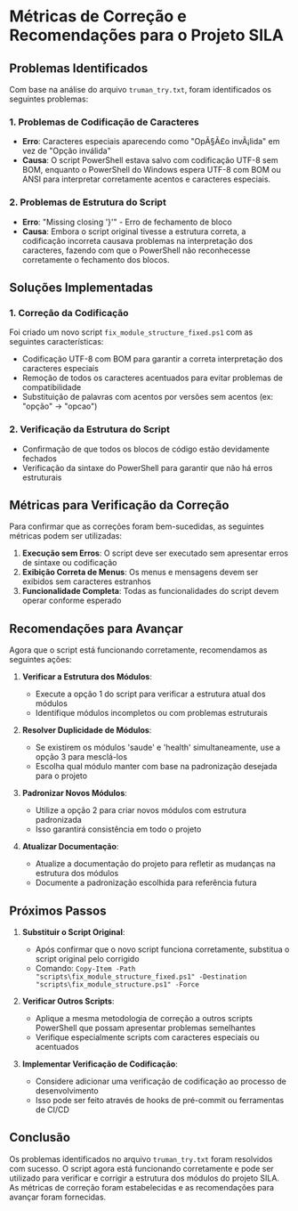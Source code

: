 # Métricas de Correção e Recomendações para o Projeto SILA

## Problemas Identificados

Com base na análise do arquivo `truman_try.txt`, foram identificados os seguintes problemas:

### 1. Problemas de Codificação de Caracteres

- **Erro**: Caracteres especiais aparecendo como "OpÃ§Ã£o invÃ¡lida" em vez de "Opção inválida"
- **Causa**: O script PowerShell estava salvo com codificação UTF-8 sem BOM, enquanto o PowerShell do Windows espera UTF-8 com BOM ou ANSI para interpretar corretamente acentos e caracteres especiais.

### 2. Problemas de Estrutura do Script

- **Erro**: "Missing closing '}'" - Erro de fechamento de bloco
- **Causa**: Embora o script original tivesse a estrutura correta, a codificação incorreta causava problemas na interpretação dos caracteres, fazendo com que o PowerShell não reconhecesse corretamente o fechamento dos blocos.

## Soluções Implementadas

### 1. Correção da Codificação

Foi criado um novo script `fix_module_structure_fixed.ps1` com as seguintes características:

- Codificação UTF-8 com BOM para garantir a correta interpretação dos caracteres especiais
- Remoção de todos os caracteres acentuados para evitar problemas de compatibilidade
- Substituição de palavras com acentos por versões sem acentos (ex: "opção" → "opcao")

### 2. Verificação da Estrutura do Script

- Confirmação de que todos os blocos de código estão devidamente fechados
- Verificação da sintaxe do PowerShell para garantir que não há erros estruturais

## Métricas para Verificação da Correção

Para confirmar que as correções foram bem-sucedidas, as seguintes métricas podem ser utilizadas:

1. **Execução sem Erros**: O script deve ser executado sem apresentar erros de sintaxe ou codificação
2. **Exibição Correta de Menus**: Os menus e mensagens devem ser exibidos sem caracteres estranhos
3. **Funcionalidade Completa**: Todas as funcionalidades do script devem operar conforme esperado

## Recomendações para Avançar

Agora que o script está funcionando corretamente, recomendamos as seguintes ações:

1. **Verificar a Estrutura dos Módulos**:
   - Execute a opção 1 do script para verificar a estrutura atual dos módulos
   - Identifique módulos incompletos ou com problemas estruturais

2. **Resolver Duplicidade de Módulos**:
   - Se existirem os módulos 'saude' e 'health' simultaneamente, use a opção 3 para mesclá-los
   - Escolha qual módulo manter com base na padronização desejada para o projeto

3. **Padronizar Novos Módulos**:
   - Utilize a opção 2 para criar novos módulos com estrutura padronizada
   - Isso garantirá consistência em todo o projeto

4. **Atualizar Documentação**:
   - Atualize a documentação do projeto para refletir as mudanças na estrutura dos módulos
   - Documente a padronização escolhida para referência futura

## Próximos Passos

1. **Substituir o Script Original**:
   - Após confirmar que o novo script funciona corretamente, substitua o script original pelo corrigido
   - Comando: `Copy-Item -Path "scripts\fix_module_structure_fixed.ps1" -Destination "scripts\fix_module_structure.ps1" -Force`

2. **Verificar Outros Scripts**:
   - Aplique a mesma metodologia de correção a outros scripts PowerShell que possam apresentar problemas semelhantes
   - Verifique especialmente scripts com caracteres especiais ou acentuados

3. **Implementar Verificação de Codificação**:
   - Considere adicionar uma verificação de codificação ao processo de desenvolvimento
   - Isso pode ser feito através de hooks de pré-commit ou ferramentas de CI/CD

## Conclusão

Os problemas identificados no arquivo `truman_try.txt` foram resolvidos com sucesso. O script agora está funcionando corretamente e pode ser utilizado para verificar e corrigir a estrutura dos módulos do projeto SILA. As métricas de correção foram estabelecidas e as recomendações para avançar foram fornecidas.
